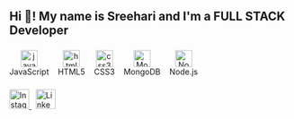 

<h2 align="left">Hi 👋! My name is Sreehari and I'm a FULL STACK Developer </h2>

###

###

<div align="left">
  <div style="display: inline-block; text-align: center; margin-right: 12px;">
    <img src="https://cdn.jsdelivr.net/gh/devicons/devicon/icons/javascript/javascript-original.svg" height="30" alt="javascript logo" />
    <br>JavaScript
  </div>
  <div style="display: inline-block; text-align: center; margin-right: 12px;">
    <img src="https://cdn.jsdelivr.net/gh/devicons/devicon/icons/html5/html5-original.svg" height="30" alt="html5 logo" />
    <br>HTML5
  </div>
  <div style="display: inline-block; text-align: center; margin-right: 12px;">
    <img src="https://cdn.jsdelivr.net/gh/devicons/devicon/icons/css3/css3-original.svg" height="30" alt="css3 logo" />
    <br>CSS3
  </div>
  <div style="display: inline-block; text-align: center; margin-right: 12px;">
    <img src="https://cdn.jsdelivr.net/gh/devicons/devicon/icons/mongodb/mongodb-original.svg" height="30" alt="MongoDB logo" />
    <br>MongoDB
  </div>
  <div style="display: inline-block; text-align: center;">
    <img src="https://cdn.jsdelivr.net/gh/devicons/devicon/icons/nodejs/nodejs-original.svg" height="30" alt="NodeJS logo" />
    <br>Node.js
  </div>
</div>


###

<div align="left">
<a href="https://www.instagram.com/_sreehari_.16/" target="_blank">
  <img src="https://img.shields.io/static/v1?message=Instagram&logo=instagram&label=&color=E4405F&logoColor=white&labelColor=&style=for-the-badge" height="35" alt="Instagram logo" />
</a>
&nbsp; <!-- Non-breaking space added here -->
<a href="https://www.linkedin.com/in/sreehari-m-236266272/" target="_blank">
  <img src="https://img.shields.io/static/v1?message=LinkedIn&logo=linkedin&label=&color=0077B5&logoColor=white&labelColor=&style=for-the-badge" height="35" alt="LinkedIn logo" />
</a>
</div>



###
